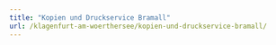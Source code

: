 ```yaml
---
title: "Kopien und Druckservice Bramall"
url: /klagenfurt-am-woerthersee/kopien-und-druckservice-bramall/
---
```


